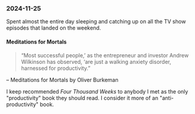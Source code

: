 ### 2024-11-25
Spent almost the entire day sleeping and catching up on all the TV show episodes that landed on the weekend. 

#### Meditations for Mortals
> “Most successful people,’ as the entrepreneur and investor Andrew Wilkinson has observed, ‘are just a walking anxiety disorder, harnessed for productivity.”

– Meditations for Mortals by Oliver Burkeman

I keep recommended _Four Thousand Weeks_ to anybody I met as the only "productivity" book they should read. I consider it more of an "anti-productivity" book.